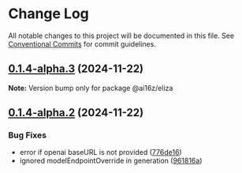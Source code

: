 # Change Log

All notable changes to this project will be documented in this file.
See [Conventional Commits](https://conventionalcommits.org) for commit guidelines.

## [0.1.4-alpha.3](https://github.com/oguzserdar/eliza/compare/v0.1.4-alpha.2...v0.1.4-alpha.3) (2024-11-22)

**Note:** Version bump only for package @ai16z/eliza





## [0.1.4-alpha.2](https://github.com/oguzserdar/eliza/compare/v0.0.10...v0.1.4-alpha.2) (2024-11-22)


### Bug Fixes

* error if openai baseURL is not provided ([776de16](https://github.com/oguzserdar/eliza/commit/776de169d39a158b76aa6dc0a6246260ec438810))
* ignored modelEndpointOverride in generation ([961816a](https://github.com/oguzserdar/eliza/commit/961816a2505fb667ee674426e44e4ea9d2fa818c))
